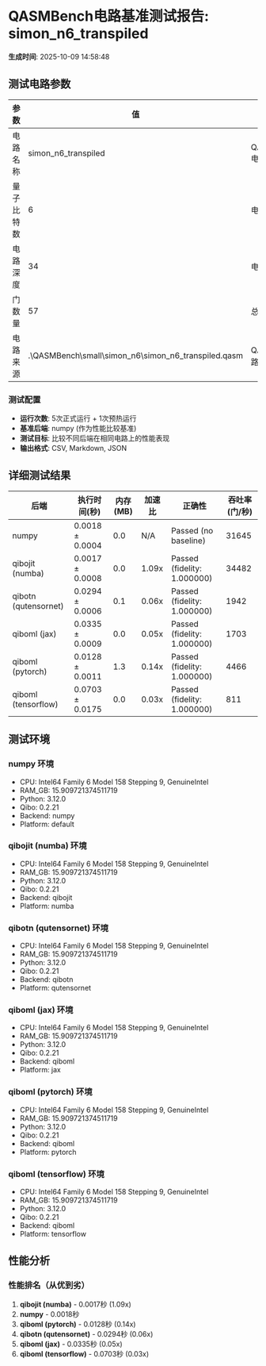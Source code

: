 # QASMBench电路基准测试报告: simon_n6_transpiled

**生成时间**: 2025-10-09 14:58:48

## 测试电路参数

| 参数 | 值 | 描述 |
|------|----|------|
| 电路名称 | simon_n6_transpiled | QASMBench电路 |
| 量子比特数 | 6 | 电路的宽度 |
| 电路深度 | 34 | 电路的层数 |
| 门数量 | 57 | 总门操作数 |
| 电路来源 | .\QASMBench\small\simon_n6\simon_n6_transpiled.qasm | QASM文件路径 |

### 测试配置

- **运行次数**: 5次正式运行 + 1次预热运行
- **基准后端**: numpy (作为性能比较基准)
- **测试目标**: 比较不同后端在相同电路上的性能表现
- **输出格式**: CSV, Markdown, JSON

## 详细测试结果

| 后端 | 执行时间(秒) | 内存(MB) | 加速比 | 正确性 | 吞吐率(门/秒) |
|------|-------------|----------|--------|--------|---------------|
| numpy | 0.0018 ± 0.0004 | 0.0 | N/A | Passed (no baseline) | 31645 |
| qibojit (numba) | 0.0017 ± 0.0008 | 0.0 | 1.09x | Passed (fidelity: 1.000000) | 34482 |
| qibotn (qutensornet) | 0.0294 ± 0.0006 | 0.1 | 0.06x | Passed (fidelity: 1.000000) | 1942 |
| qiboml (jax) | 0.0335 ± 0.0009 | 0.0 | 0.05x | Passed (fidelity: 1.000000) | 1703 |
| qiboml (pytorch) | 0.0128 ± 0.0011 | 1.3 | 0.14x | Passed (fidelity: 1.000000) | 4466 |
| qiboml (tensorflow) | 0.0703 ± 0.0175 | 0.0 | 0.03x | Passed (fidelity: 1.000000) | 811 |

## 测试环境

### numpy 环境
- CPU: Intel64 Family 6 Model 158 Stepping 9, GenuineIntel
- RAM_GB: 15.909721374511719
- Python: 3.12.0
- Qibo: 0.2.21
- Backend: numpy
- Platform: default

### qibojit (numba) 环境
- CPU: Intel64 Family 6 Model 158 Stepping 9, GenuineIntel
- RAM_GB: 15.909721374511719
- Python: 3.12.0
- Qibo: 0.2.21
- Backend: qibojit
- Platform: numba

### qibotn (qutensornet) 环境
- CPU: Intel64 Family 6 Model 158 Stepping 9, GenuineIntel
- RAM_GB: 15.909721374511719
- Python: 3.12.0
- Qibo: 0.2.21
- Backend: qibotn
- Platform: qutensornet

### qiboml (jax) 环境
- CPU: Intel64 Family 6 Model 158 Stepping 9, GenuineIntel
- RAM_GB: 15.909721374511719
- Python: 3.12.0
- Qibo: 0.2.21
- Backend: qiboml
- Platform: jax

### qiboml (pytorch) 环境
- CPU: Intel64 Family 6 Model 158 Stepping 9, GenuineIntel
- RAM_GB: 15.909721374511719
- Python: 3.12.0
- Qibo: 0.2.21
- Backend: qiboml
- Platform: pytorch

### qiboml (tensorflow) 环境
- CPU: Intel64 Family 6 Model 158 Stepping 9, GenuineIntel
- RAM_GB: 15.909721374511719
- Python: 3.12.0
- Qibo: 0.2.21
- Backend: qiboml
- Platform: tensorflow

## 性能分析

### 性能排名（从优到劣）
1. **qibojit (numba)** - 0.0017秒 (1.09x)
2. **numpy** - 0.0018秒
3. **qiboml (pytorch)** - 0.0128秒 (0.14x)
4. **qibotn (qutensornet)** - 0.0294秒 (0.06x)
5. **qiboml (jax)** - 0.0335秒 (0.05x)
6. **qiboml (tensorflow)** - 0.0703秒 (0.03x)

